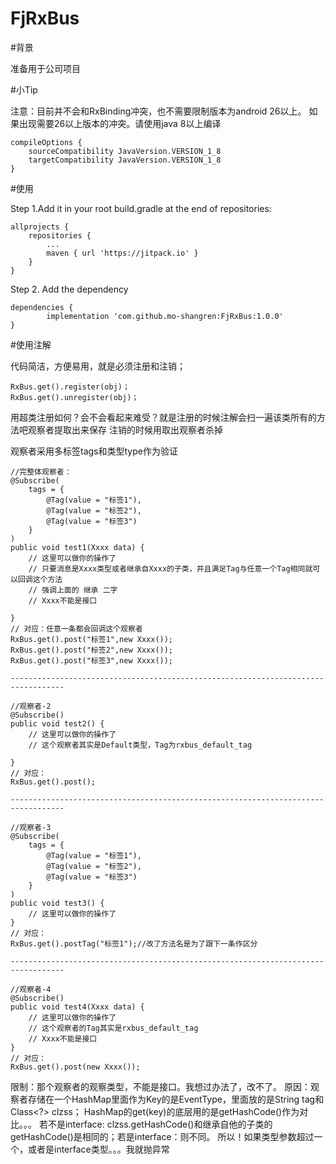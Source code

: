 # FjRxBus
#背景

准备用于公司项目

#小Tip 

注意：目前并不会和RxBinding冲突，也不需要限制版本为android 26以上。
如果出现需要26以上版本的冲突。请使用java 8以上编译

    compileOptions {
        sourceCompatibility JavaVersion.VERSION_1_8
        targetCompatibility JavaVersion.VERSION_1_8
    }
    
#使用

Step 1.Add it in your root build.gradle at the end of repositories:

	allprojects {
		repositories {
			...
			maven { url 'https://jitpack.io' }
		}
	}
Step 2. Add the dependency

	dependencies {
	        implementation 'com.github.mo-shangren:FjRxBus:1.0.0'
	}

#使用注解

代码简洁，方便易用，就是必须注册和注销；

    RxBus.get().register(obj)；
    RxBus.get().unregister(obj)；

用超类注册如何？会不会看起来难受？就是注册的时候注解会扫一遍该类所有的方法吧观察者提取出来保存
注销的时候用取出观察者杀掉


观察者采用多标签tags和类型type作为验证

    //完整体观察者：
    @Subscribe(
        tags = {
            @Tag(value = "标签1"),
            @Tag(value = "标签2"),
            @Tag(value = "标签3")
        }
    )
    public void test1(Xxxx data) {
        // 这里可以做你的操作了
        // 只要消息是Xxxx类型或者继承自Xxxx的子类，并且满足Tag与任意一个Tag相同就可以回调这个方法
        // 强调上面的 继承 二字
        // Xxxx不能是接口
        
    }
    // 对应：任意一条都会回调这个观察者
    RxBus.get().post("标签1",new Xxxx());
    RxBus.get().post("标签2",new Xxxx());
    RxBus.get().post("标签3",new Xxxx());
    
    ----------------------------------------------------------------------------------
    
    //观察者-2
    @Subscribe()
    public void test2() {
        // 这里可以做你的操作了
        // 这个观察者其实是Default类型，Tag为rxbus_default_tag
        
    }
    // 对应：
    RxBus.get().post();
    
    ----------------------------------------------------------------------------------
    
    //观察者-3
    @Subscribe(
        tags = {
            @Tag(value = "标签1"),
            @Tag(value = "标签2"),
            @Tag(value = "标签3")
        }
    )
    public void test3() {
        // 这里可以做你的操作了
    }
    // 对应：
    RxBus.get().postTag("标签1");//改了方法名是为了跟下一条作区分
    
    ----------------------------------------------------------------------------------
    
    //观察者-4
    @Subscribe()
    public void test4(Xxxx data) {
        // 这里可以做你的操作了
        // 这个观察者的Tag其实是rxbus_default_tag
        // Xxxx不能是接口
    }
    // 对应：
    RxBus.get().post(new Xxxx());
    
限制：那个观察者的观察类型，不能是接口。我想过办法了，改不了。
原因：观察者存储在一个HashMap里面作为Key的是EventType，里面放的是String tag和Class<?> clzss；
HashMap的get(key)的底层用的是getHashCode()作为对比。。。
若不是interface: clzss.getHashCode()和继承自他的子类的getHashCode()是相同的；若是interface：则不同。
所以！如果类型参数超过一个，或者是interface类型。。。我就抛异常



















